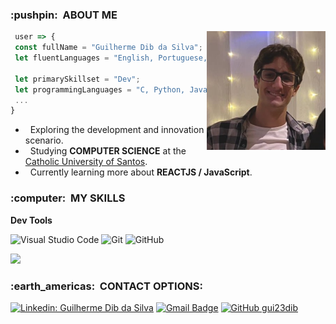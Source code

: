 <h3> :pushpin: &nbsp;ABOUT ME </h3>
<img align="right" width="190" height="190" src="./profilep.jpg"/>

```JavaScript
 user => {
 const fullName = "Guilherme Dib da Silva";
 let fluentLanguages = "English, Portuguese, Spanish";
 
 let primarySkillset = "Dev";
 let programmingLanguages = "C, Python, JavaScript, ReactJS, HTML5 / CSS";
 ...
}
```
- &nbsp; Exploring the development and innovation scenario.
- &nbsp; Studying **COMPUTER SCIENCE** at the <a href="https://www.unisantos.br">Catholic University of Santos</a>.
- &nbsp; Currently learning more about **REACTJS / JavaScript**.

<h3> :computer: &nbsp;MY SKILLS </h3>

**Dev Tools**

  ![Visual Studio Code](https://img.shields.io/badge/-Visual%20Studio%20Code-333333?style=flat&logo=visual-studio-code&logoColor=007ACC)
  ![Git](https://img.shields.io/badge/-Git-333333?style=flat&logo=git)
  ![GitHub](https://img.shields.io/badge/-GitHub-333333?style=flat&logo=github)



<a href="https://github.com/gui23dib">
  <img height="200em" src="https://github-readme-stats.vercel.app/api?username=gui23dib&theme=dracula&show_icons=true" />
</a>

<br/>

<h3> :earth_americas: &nbsp;CONTACT OPTIONS: </h3> 

[![Linkedin: Guilherme Dib da Silva](https://img.shields.io/badge/-GuiDib-blue?style=flat-square&logo=Linkedin&logoColor=white&link=https://www.linkedin.com/in/guilherme-dib-da-silva-50288523b/)](https://www.linkedin.com/in/guilherme-dib-da-silva-50288523b/)
[![Gmail Badge](https://img.shields.io/badge/-gui23dib@gmail.com-006bed?style=flat-square&logo=Gmail&logoColor=white&link=mailto:gui23dib@gmail.com)](mailto:gui23dib@gmail.com)
[![GitHub gui23dib]( https://img.shields.io/github/followers/gui23dib?label=follow&style=social)](https://github.com/gui23dib)
